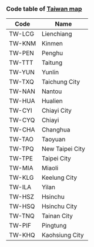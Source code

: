 ### Code table of [Taiwan map](../../maps/taiwan.js)

|Code|Name|
|---|---|
|TW-LCG|Lienchiang|
|TW-KNM|Kinmen|
|TW-PEN|Penghu|
|TW-TTT|Taitung|
|TW-YUN|Yunlin|
|TW-TXQ|Taichung City|
|TW-NAN|Nantou|
|TW-HUA|Hualien|
|TW-CYI|Chiayi City|
|TW-CYQ|Chiayi|
|TW-CHA|Changhua|
|TW-TAO|Taoyuan|
|TW-TPQ|New Taipei City|
|TW-TPE|Taipei City|
|TW-MIA|Miaoli|
|TW-KLG|Keelung City|
|TW-ILA|Yilan|
|TW-HSZ|Hsinchu|
|TW-HSQ|Hsinchu City|
|TW-TNQ|Tainan City|
|TW-PIF|Pingtung|
|TW-KHQ|Kaohsiung City|
